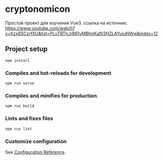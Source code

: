# cryptonomicon
Простой проект для изучения Vue3.
ссылка на источник: https://www.youtube.com/watch?v=Xzx8SCzrfXU&list=PLvTBThJr861yMBhpKafII3HZLAYujuNWw&index=12

## Project setup
```
npm install
```

### Compiles and hot-reloads for development
```
npm run serve
```

### Compiles and minifies for production
```
npm run build
```

### Lints and fixes files
```
npm run lint
```

### Customize configuration
See [Configuration Reference](https://cli.vuejs.org/config/).
